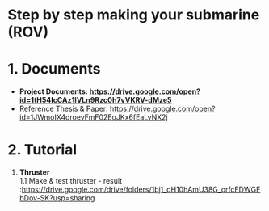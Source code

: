 # Step by step making your submarine (ROV)

# 1. Documents
- **Project Documents: https://drive.google.com/open?id=1tH54IcCAz1lVLn9Rzc0h7vVKRV-dMze5**
- Reference Thesis & Paper: https://drive.google.com/open?id=1JWmoIX4droevFmF02EoJKx6fEaLvNX2j

# 2. Tutorial
1. **Thruster**  
1.1 Make & test thruster - result :https://drive.google.com/drive/folders/1bj1_dH10hAmU38G_orfcFDWGFbDov-SK?usp=sharing
